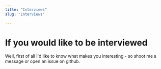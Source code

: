 ```yaml
---
title: "Interviews"
slug: "Interviews"

---
```


# If you would like to be interviewed
Well, first of all I'd like to know what makes you interesting - so shoot me a message or open an issue on github.
